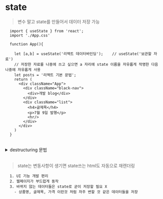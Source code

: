 # state
> 변수 말고 state를 만들어서 데이터 저장 가능
```
  import { useState } from 'react';
  import './App.css'
  
  function App(){
   
    let [a,b] = useState('리액트 데이터바인딩');    // useState('보관할 자료')
    // 저장한 자료를 나중에 쓰고 싶으면 a 자리에 state 이름을 자유롭게 작명한 다음 나중에 자유롭게 사용
    let posts = '리액트 기본 문법';
    return (
      <div className="App">
        <div className="black-nav">
          <div>개발 blog</div>
        </div>
        <div className="list">
          <h4>글제목</h4>
          <p>7월 9일 발행</p>
          <hr/>
        </div>
      </div>
    )
  }
```

<br>

<details>
  <summary>destructuring 문법</summary>

> ex. ['Kim', 20] 이렇게 생긴 array 자료에서 Kim이랑 20이라는 자료를 각각 변수에 저장하려면
```
  let [name, age] = ['Kim', 20]
```
- 각각 name = 'Kim',  age = 20 이라는 변수가 생성
- 왼쪽 오른쪽 형식을 똑같이 맞춰주면 자동으로 알아서 변수가 생성
- 즉, array 안에 있는 데이터들을 변수로 쉽게 저장하고 싶으면 쓰는 문법

</details>

<br>

> state는 변동사항이 생기면 state쓰는 html도 자동으로 재렌더링
```
  1. UI 기능 개발 편리
  2. 웹페이지가 부드럽게 동작
  3. 바뀌지 않는 데이터들은 state로 굳이 저장할 필요 X
    - 상품명, 글제목, 가격 이런것 처럼 자주 변할 것 같은 데이터들을 저장
```

<br>
